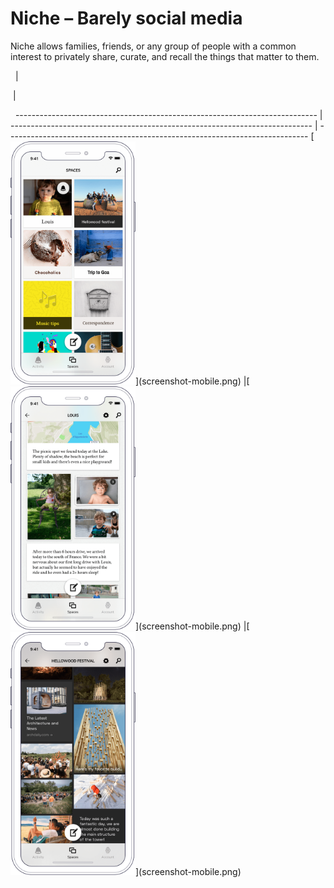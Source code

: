 # Niche – Barely social media

Niche allows families, friends, or any group of people with a common interest to privately share, curate, and recall the things that matter to them.

<p>&nbsp;                                                                 | <p>&nbsp;| <p>&nbsp;
--------------------------------------------------------------------------- | --------------------------------------------------------------------------- | ---------------------------------------------------------------------------
[<img src="assets/images/screenshot1.png" width=200>](screenshot-mobile.png) |[<img src="assets/images/screenshot2.png" width=200>](screenshot-mobile.png) |[<img src="assets/images/screenshot3.png" width=200>](screenshot-mobile.png)
